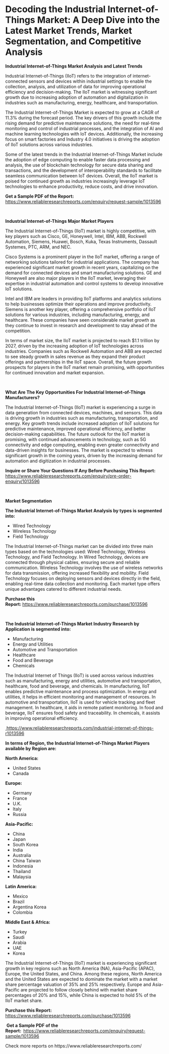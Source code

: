<p><h1>Decoding the Industrial Internet-of-Things Market: A Deep Dive into the Latest Market Trends, Market Segmentation, and Competitive Analysis</h1></p><p><strong>Industrial Internet-of-Things Market Analysis and Latest Trends</strong></p>
<p><p>Industrial Internet-of-Things (IIoT) refers to the integration of internet-connected sensors and devices within industrial settings to enable the collection, analysis, and utilization of data for improving operational efficiency and decision-making. The IIoT market is witnessing significant growth due to increasing adoption of automation and digitalization in industries such as manufacturing, energy, healthcare, and transportation.</p><p>The Industrial Internet-of-Things Market is expected to grow at a CAGR of 11.3% during the forecast period. The key drivers of this growth include the rising demand for predictive maintenance solutions, the need for real-time monitoring and control of industrial processes, and the integration of AI and machine learning technologies with IoT devices. Additionally, the increasing focus on smart factories and Industry 4.0 initiatives is driving the adoption of IIoT solutions across various industries.</p><p>Some of the latest trends in the Industrial Internet-of-Things Market include the adoption of edge computing to enable faster data processing and analysis, the use of blockchain technology for secure data sharing and transactions, and the development of interoperability standards to facilitate seamless communication between IoT devices. Overall, the IIoT market is poised for continued growth as industries increasingly leverage IoT technologies to enhance productivity, reduce costs, and drive innovation.</p></p>
<p><strong>Get a Sample PDF of the Report:&nbsp;</strong> <a href="https://www.reliableresearchreports.com/enquiry/request-sample/1013596">https://www.reliableresearchreports.com/enquiry/request-sample/1013596</a></p>
<p>&nbsp;</p>
<p><strong>Industrial Internet-of-Things Major Market Players</strong></p>
<p><p>The Industrial Internet-of-Things (IIoT) market is highly competitive, with key players such as Cisco, GE, Honeywell, Intel, IBM, ABB, Rockwell Automation, Siemens, Huawei, Bosch, Kuka, Texas Instruments, Dassault Systemes, PTC, ARM, and NEC. </p><p>Cisco Systems is a prominent player in the IIoT market, offering a range of networking solutions tailored for industrial applications. The company has experienced significant market growth in recent years, capitalizing on the demand for connected devices and smart manufacturing solutions. GE and Honeywell are also major players in the IIoT market, leveraging their expertise in industrial automation and control systems to develop innovative IoT solutions.</p><p>Intel and IBM are leaders in providing IIoT platforms and analytics solutions to help businesses optimize their operations and improve productivity. Siemens is another key player, offering a comprehensive portfolio of IIoT solutions for various industries, including manufacturing, energy, and healthcare. These companies have seen considerable market growth as they continue to invest in research and development to stay ahead of the competition.</p><p>In terms of market size, the IIoT market is projected to reach $1.1 trillion by 2027, driven by the increasing adoption of IoT technologies across industries. Companies such as Rockwell Automation and ABB are expected to see steady growth in sales revenue as they expand their product offerings and partnerships in the IIoT space. Overall, the future growth prospects for players in the IIoT market remain promising, with opportunities for continued innovation and market expansion.</p></p>
<p>&nbsp;</p>
<p><strong>What Are The Key Opportunities For Industrial Internet-of-Things Manufacturers?</strong></p>
<p><p>The Industrial Internet-of-Things (IIoT) market is experiencing a surge in data generation from connected devices, machines, and sensors. This data is driving growth in industries such as manufacturing, transportation, and energy. Key growth trends include increased adoption of IIoT solutions for predictive maintenance, improved operational efficiency, and better decision-making capabilities. The future outlook for the IIoT market is promising, with continued advancements in technology, such as 5G connectivity and edge computing, enabling even greater connectivity and data-driven insights for businesses. The market is expected to witness significant growth in the coming years, driven by the increasing demand for automation and digitization in industrial processes.</p></p>
<p><strong>Inquire or Share Your Questions If Any Before Purchasing This Report:</strong> <a href="https://www.reliableresearchreports.com/enquiry/pre-order-enquiry/1013596">https://www.reliableresearchreports.com/enquiry/pre-order-enquiry/1013596</a></p>
<p>&nbsp;</p>
<p><strong>Market Segmentation</strong></p>
<p><strong>The Industrial Internet-of-Things Market Analysis by types is segmented into:</strong></p>
<p><ul><li>Wired Technology</li><li>Wireless Technology</li><li>Field Technology</li></ul></p>
<p><p>The Industrial Internet-of-Things market can be divided into three main types based on the technologies used: Wired Technology, Wireless Technology, and Field Technology. In Wired Technology, devices are connected through physical cables, ensuring secure and reliable communication. Wireless Technology involves the use of wireless networks for data transmission, offering increased flexibility and mobility. Field Technology focuses on deploying sensors and devices directly in the field, enabling real-time data collection and monitoring. Each market type offers unique advantages catered to different industrial needs.</p></p>
<p><strong>Purchase this Report:&nbsp;</strong><a href="https://www.reliableresearchreports.com/purchase/1013596">https://www.reliableresearchreports.com/purchase/1013596</a></p>
<p>&nbsp;</p>
<p><strong>The Industrial Internet-of-Things Market Industry Research by Application is segmented into:</strong></p>
<p><ul><li>Manufacturing</li><li>Energy and Utilities</li><li>Automotive and Transportation</li><li>Healthcare</li><li>Food and Beverage</li><li>Chemicals</li></ul></p>
<p><p>The Industrial Internet of Things (IIoT) is used across various industries such as manufacturing, energy and utilities, automotive and transportation, healthcare, food and beverage, and chemicals. In manufacturing, IIoT enables predictive maintenance and process optimization. In energy and utilities, it helps in efficient monitoring and management of resources. In automotive and transportation, IIoT is used for vehicle tracking and fleet management. In healthcare, it aids in remote patient monitoring. In food and beverage, IIoT ensures food safety and traceability. In chemicals, it assists in improving operational efficiency.</p></p>
<p><a href="https://www.reliableresearchreports.com/industrial-internet-of-things-r1013596">&nbsp;https://www.reliableresearchreports.com/industrial-internet-of-things-r1013596</a></p>
<p><strong>In terms of Region, the Industrial Internet-of-Things Market Players available by Region are:</strong></p>
<p>
    <p> <strong> North America: </strong>
        <ul>
            <li>United States</li>
            <li>Canada</li>
        </ul>
        </p> 
    <p> <strong> Europe: </strong>
        <ul>
            <li>Germany</li>
            <li>France</li>
            <li>U.K.</li>
            <li>Italy</li>
            <li>Russia</li>
        </ul>
        </p> 
    <p> <strong> Asia-Pacific: </strong>
        <ul>
            <li>China</li>
            <li>Japan</li>
            <li>South Korea</li>
            <li>India</li>
            <li>Australia</li>
            <li>China Taiwan</li>
            <li>Indonesia</li>
            <li>Thailand</li>
            <li>Malaysia</li>
        </ul>
        </p> 
    <p> <strong> Latin America: </strong>
        <ul>
            <li>Mexico</li>
            <li>Brazil</li>
            <li>Argentina Korea</li>
            <li>Colombia</li>
        </ul>
        </p> 
    <p> <strong> Middle East & Africa: </strong>
        <ul>
            <li>Turkey</li>
            <li>Saudi</li>
            <li>Arabia</li>
            <li>UAE</li>
            <li>Korea</li>
        </ul>
    </p>
    </p>
<p><p>The Industrial Internet-of-Things (IIoT) market is experiencing significant growth in key regions such as North America (NA), Asia-Pacific (APAC), Europe, the United States, and China. Among these regions, North America and the United States are expected to dominate the market with a market share percentage valuation of 35% and 25% respectively. Europe and Asia-Pacific are projected to follow closely behind with market share percentages of 20% and 15%, while China is expected to hold 5% of the IIoT market share.</p></p>
<p><strong>Purchase this Report: </strong><a href="https://www.reliableresearchreports.com/purchase/1013596">https://www.reliableresearchreports.com/purchase/1013596</a></p>
<p>&nbsp;<strong>Get a Sample PDF of the Report:&nbsp;&nbsp;</strong><a href="https://www.reliableresearchreports.com/enquiry/request-sample/1013596">https://www.reliableresearchreports.com/enquiry/request-sample/1013596</a></p>
<p><strong></strong></p>
<p>Check more reports on https://www.reliableresearchreports.com/</p>
